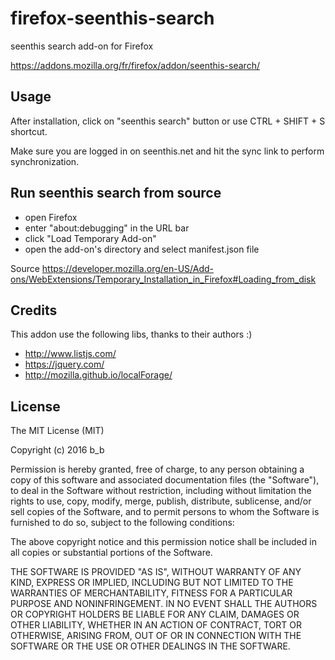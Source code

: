 firefox-seenthis-search
===========================

seenthis search add-on for Firefox

https://addons.mozilla.org/fr/firefox/addon/seenthis-search/

Usage
-----------------------

After installation, click on "seenthis search" button or use CTRL + SHIFT + S shortcut.

Make sure you are logged in on seenthis.net and hit the sync link to perform synchronization.

Run seenthis search from source
-----------------------

* open Firefox
* enter "about:debugging" in the URL bar
* click "Load Temporary Add-on"
* open the add-on's directory and select manifest.json file

Source https://developer.mozilla.org/en-US/Add-ons/WebExtensions/Temporary_Installation_in_Firefox#Loading_from_disk

Credits
-----------------------

This addon use the following libs, thanks to their authors :)

* http://www.listjs.com/
* https://jquery.com/
* http://mozilla.github.io/localForage/

License
-----------------------

The MIT License (MIT)

Copyright (c) 2016 b_b

Permission is hereby granted, free of charge, to any person obtaining a copy of this software and associated documentation files (the "Software"), to deal in the Software without restriction, including without limitation the rights to use, copy, modify, merge, publish, distribute, sublicense, and/or sell copies of the Software, and to permit persons to whom the Software is furnished to do so, subject to the following conditions:

The above copyright notice and this permission notice shall be included in all copies or substantial portions of the Software.

THE SOFTWARE IS PROVIDED "AS IS", WITHOUT WARRANTY OF ANY KIND, EXPRESS OR IMPLIED, INCLUDING BUT NOT LIMITED TO THE WARRANTIES OF MERCHANTABILITY, FITNESS FOR A PARTICULAR PURPOSE AND NONINFRINGEMENT. IN NO EVENT SHALL THE AUTHORS OR COPYRIGHT HOLDERS BE LIABLE FOR ANY CLAIM, DAMAGES OR OTHER LIABILITY, WHETHER IN AN ACTION OF CONTRACT, TORT OR OTHERWISE, ARISING FROM, OUT OF OR IN CONNECTION WITH THE SOFTWARE OR THE USE OR OTHER DEALINGS IN THE SOFTWARE.